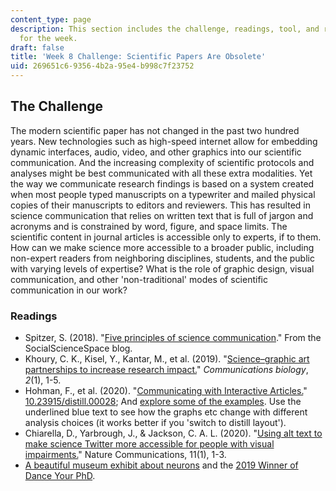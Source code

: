 ```yaml
---
content_type: page
description: This section includes the challenge, readings, tool, and response paper
  for the week.
draft: false
title: 'Week 8 Challenge: Scientific Papers Are Obsolete'
uid: 269651c6-9356-4b2a-95e4-b998c7f23752
---
```

## The Challenge

The modern scientific paper has not changed in the past two hundred years. New technologies such as high-speed internet allow for embedding dynamic interfaces, audio, video, and other graphics into our scientific communication. And the increasing complexity of scientific protocols and analyses might be best communicated with all these extra modalities. Yet the way we communicate research findings is based on a system created when most people typed manuscripts on a typewriter and mailed physical copies of their manuscripts to editors and reviewers. This has resulted in science communication that relies on written text that is full of jargon and acronyms and is constrained by word, figure, and space limits. The scientific content in journal articles is accessible only to experts, if to them. How can we make science more accessible to a broader public, including non-expert readers from neighboring disciplines, students, and the public with varying levels of expertise? What is the role of graphic design, visual communication, and other 'non-traditional' modes of scientific communication in our work?

### Readings

- Spitzer, S. (2018). "[Five principles of science communication](https://www.socialsciencespace.com/2018/04/five-principles-of-science-communication/)." From the SocialScienceSpace blog. 
- Khoury, C. K., Kisel, Y., Kantar, M., et al. (2019). "[Science–graphic art partnerships to increase research impact.](https://www.nature.com/articles/s42003-019-0516-1)" *Communications biology*, *2*(1), 1-5.
- Hohman, F., et al. (2020). "[Communicating with Interactive Articles.](https://distill.pub/2020/communicating-with-interactive-articles/)" [10.23915/distill.00028](https://doi.org/10.23915/distill.00028); And [explore some of the examples](https://explorablemultiverse.github.io/#). Use the underlined blue text to see how the graphs etc change with different analysis choices (it works better if you 'switch to distill layout').
- Chiarella, D., Yarbrough, J., & Jackson, C. A. L. (2020). "[Using alt text to make science Twitter more accessible for people with visual impairments.](https://www.nature.com/articles/s41467-020-19640-w)" Nature Communications, 11(1), 1-3.
- [A beautiful museum exhibit about neurons](https://twitter.com/ARBashford/status/1453547341751984132) and the [2019 Winner of Dance Your PhD](https://www.youtube.com/watch?v=nUQvJOSCoi4).